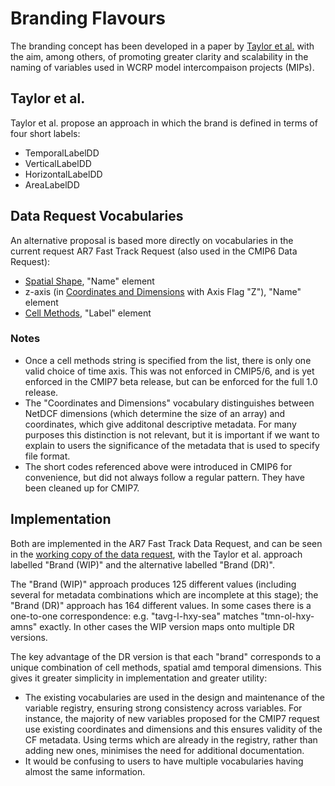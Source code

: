 # Branding Flavours

The branding concept has been developed in a paper by [Taylor et al.](https://docs.google.com/document/d/19jzecgymgiiEsTDzaaqeLP6pTvLT-NzCMaq-wu-QoOc/edit?tab=t.0) with the aim, among others, of promoting greater clarity and scalability in the naming of variables used in WCRP model intercompaison projects (MIPs).

## Taylor et al.

Taylor et al. propose an approach in which the brand is defined in terms of four short labels:

* TemporalLabelDD
* VerticalLabelDD
* HorizontalLabelDD
* AreaLabelDD

## Data Request Vocabularies

An alternative proposal is based more directly on vocabularies in the current request AR7 Fast Track Request (also used in the CMIP6 Data Request):

* [Spatial Shape](https://airtable.com/appBWxP0SS7K1hweJ/shrxhV6tenQBnOGRj/tblfgncqdfIq6vXWi/viw9CC8aaWk8gbbd7?blocks=bip0j1KMajP5L0L2W), "Name" element
* z-axis (in [Coordinates and Dimensions](https://airtable.com/appBWxP0SS7K1hweJ/shrxhV6tenQBnOGRj/tblDgm0SuMVzRxGdn/viwXp13lTZZFHj7dg?blocks=bip0j1KMajP5L0L2W) with Axis Flag "Z"), "Name" element
* [Cell Methods](https://airtable.com/appBWxP0SS7K1hweJ/shrxhV6tenQBnOGRj/tblfeKAK8hs8sfutp/viwb6wgTMTHLyNFBL?blocks=bip0j1KMajP5L0L2W), "Label" element

### Notes
* Once a cell methods string is specified from the list, there is only one valid choice of time axis. This was not enforced in CMIP5/6, and is yet enforced in the CMIP7 beta release, but can be enforced for the full 1.0 release.
* The "Coordinates and Dimensions" vocabulary distinguishes between NetDCF dimensions (which determine the size of an array) and coordinates, which give additonal descriptive metadata. For many purposes this distinction is not relevant, but it is important if we want to explain to users the significance of the metadata that is used to specify file format.
* The short codes referenced above were introduced in CMIP6 for convenience, but did not always follow a regular pattern. They have been cleaned up for CMIP7.

## Implementation

Both are implemented in the AR7 Fast Track Data Request, and can be seen in the [working copy of the data request](https://airtable.com/appBWxP0SS7K1hweJ/shrxhV6tenQBnOGRj), with the Taylor et al. approach labelled "Brand (WIP)" and the alternative labelled "Brand (DR)". 

The "Brand (WIP)" approach produces 125 different values (including several for metadata combinations which are incomplete at this stage); the "Brand (DR)" approach has 164 different values. In some cases there is a one-to-one correspondence: e.g. "tavg-l-hxy-sea" matches "tmn-ol-hxy-amns" exactly. In other cases the WIP version maps onto multiple DR versions.

The key advantage of the DR version is that each "brand" corresponds to a unique combination of cell methods, spatial amd temporal dimensions. This gives it greater simplicity in implementation and greater utility:

* The existing vocabularies are used in the design and maintenance of the variable registry, ensuring strong consistency across variables. For instance, the majority of new variables proposed for the CMIP7 request use existing coordinates and dimensions and this ensures validity of the CF metadata. Using terms which are already in the registry, rather than adding new ones, minimises the need for additional documentation.
* It would be confusing to users to have multiple vocabularies having almost the same information. 
